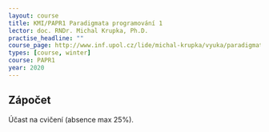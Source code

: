 ```yaml
---
layout: course
title: KMI/PAPR1 Paradigmata programování 1
lector: doc. RNDr. Michal Krupka, Ph.D.
practise_headline: ""
course_page: http://www.inf.upol.cz/lide/michal-krupka/vyuka/paradigmata-programovani-1
types: [course, winter]
course: PAPR1
year: 2020
---
```


## Zápočet
Účast na cvičení (absence max 25%).
